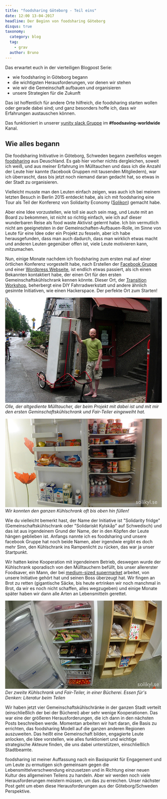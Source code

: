 ```yaml
---
title: "foodsharing Göteborg - Teil eins"
date: 12:00 13-04-2017
headline: Der Beginn von foodsharing Göteborg
disqus: true
taxonomy:
  category: blog
  tag:
    - grav
  author: Bruno
---
```


Das erwartet euch in der vierteiligen Blogpost Serie:

- wie foodsharing in Göteborg begann
- die wichtigsten Herausforderungen, vor denen wir stehen
- wie wir die Gemeinschaft aufbauen und organisieren
- unsere Strategien für die Zukunft

Das ist hoffentlich für andere Orte hilfreich, die foodsharing starten wollen oder gerade dabei sind; und ganz besonders hoffe ich, dass wir Erfahrungen austauschen können.

Das funktioniert in unserer [yunity slack Gruppe](https://slackin.yunity.org/) im **#foodsaving-worldwide** Kanal.

## Wie alles begann

Die foodsharing Initivative in Göteborg, Schweden begann zweifellos wegen [foodsharing](https://foodsharing.de) aus Deuschland. Es gab hier vorher nichts dergleichen, soweit ich weiß, und aus meiner Erfahrung im Mülltauchen und dass ich die Anzahl der Leute hier kannte (facebook Gruppen mit tausenden Mitgliedern), war ich überrascht, dass bis jetzt noch niemand daran gedacht hat, so etwas in der Stadt zu organisieren.

Vielleicht musste man den Leuten einfach zeigen, was auch ich bei meinem letzten Besuch in Berlin 2015 entdeckt habe, als ich mit foodsharing eine Tour als Teil der Konferenz von Solidarity Economy ([Solikon](http://solikon2015.org/)) gemacht habe.

Aber eine Idee vorzustellen, wie toll sie auch sein mag, und Leute mit an Board zu bekommen, ist nicht so richtig einfach, wie ich auf dieser wunderbaren Reise als food waste Aktivist gelernt habe. Ich bin vermutlich nicht am geeignetsten in der Gemeinschaften-Aufbauen-Rolle, im Sinne von Leute für eine Idee oder ein Projekt zu fesseln, aber ich habe herausgefunden, dass man auch dadurch, dass man wirklich etwas macht und anderen Leuten gegenüber offen ist, viele Leute motivieren kann, mitzumachen.

Nun, einige Monate nachdem ich foodsharing zum ersten mal auf einer örtlichen Konferenz vorgestellt habe, nach Erstellen der [Facebook Gruppe](https://www.facebook.com/groups/solidarisktkylskap/) und einer [Wordpress Webseite](http://solikyl.se/), ist endlich etwas passiert, als ich einen Bekannten kontaktiert habe, der einen Ort für den ersten Gemeinschaftskühlschrank kennen könnte. Dieser Ort, der [Transition Workshop](http://omverkstan.se/), beherbergt eine DIY Fahrradwerkstatt und andere ähnlich gesinnte Initiativen, wie einen Hackerspace. Der perfekte Ort zum Starten!

![](/images/homescroll_02a.jpg) *Olle, der altgediente Mülltaucher, der beim Projekt mit dabei ist und mit mir den ersten Geminschaftskühlschrank und Fair-Teiler eingeweiht hat.*

![](/images/P1130002.jpg) *Wir konnten den ganzen Kühlschrank oft bis oben hin füllen!*

Wie du vielleicht bemerkt hast, der Name der Initiative ist "Solidarity fridge" (Gemeinschaftskühlschrank oder "Solidariskt Kylskåp" auf Schwedisch) und das ist aus irgendeinem Grund der Name, der in den Köpfen der Leute hängen geblieben ist. Anfangs nannte ich es foodsharing und unsere facebook Gruppe hat noch beide Namen, aber irgendwie ergibt es doch mehr Sinn, den Kühlschrank ins Rampenlicht zu rücken, das war ja unser Startpunkt.

Wir hatten keine Kooperation mit irgendeinem Betrieb, deswegen wurde der Kühlschrank sporadisch von den Mülltauchern befüllt, bis unser allererster Foodsaver, ein Mann, der bei [medium-sized supermarket](https://www.hemkop.se/Butiker/Hemkop-Goteborg-Masthuggstorget/) arbeitet, von unsere Initiative gehört hat und seinen Boss überzeugt hat. Wir fingen an Brot zu retten (gigantische Säcke, bis heute ertrinken wir noch manchmal in Brot, da wir es noch nicht schaffen, alles wegzugeben) und einige Monate später haben wir dann alle Arten an Lebensmitteln gerettet.

![](/images/DSC03790.jpg) *Der zweite Kühlschrank und Fair-Teiler, in einer Bücherei. Essen für's Denken: Literatur beim Teilen*

Wir haben jetzt vier Gemeinschaftskühlschränke in der ganzen Stadt verteilt (einschließlich der bei der Bücherei) aber sehr wenige Kooperationen. Das war eine der größeren Herausforderungen, die ich dann in den nächsten Posts beschreiben werde. Momentan arbeiten wir hart daran, die Basis zu errichten, das foodsharing Modell auf die ganzen anderen Regionen auszuweiten. Das heißt eine Gemeinschaft bilden, engagierte Leute anlocken, die Idee vorstellen, wie alles funktioniert und wichtige strategische Akteure finden, die uns dabei unterstützen, einschließlich Stadtbeamte.

foodsharing ist meiner Auffassung nach ein Basispunkt für Engagement und um Leute zu ermutigen sich gemeinsam gegen die Lebensmittelverschwendung einzusetzen und in Richtung einer neuen Kultur des allgemeinen Teilens zu handeln. Aber wir werden noch viele Herausforderungen meistern müssen, um das zu erreichen. Unser nächster Post geht um eben diese Herausforderungen aus der Göteborg/Schweden Perspektive.